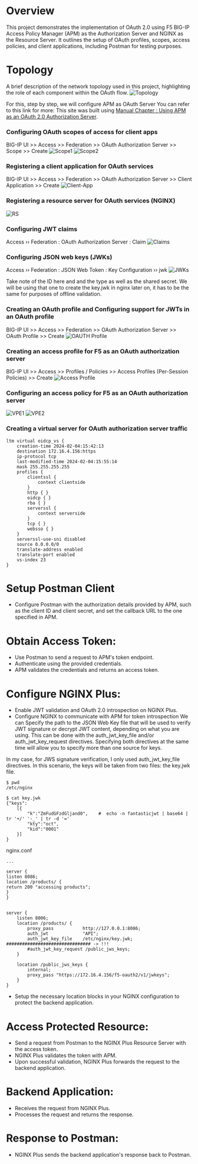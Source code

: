 # Overview

This project demonstrates the implementation of OAuth 2.0 using F5 BIG-IP Access Policy Manager (APM) as the Authorization Server and NGINX as the Resource Server. It outlines the setup of OAuth profiles, scopes, access policies, and client applications, including Postman for testing purposes.

# Topology

A brief description of the network topology used in this project, highlighting the role of each component within the OAuth  flow.
![Topology]([https://github.com/ericausente/JWT-OAUTH-OIDC/blob/main/Topology.PNG](https://github.com/ericausente/JWT-OAUTH-OIDC/blob/main/Topology_mew.PNG))


For this, step by step, we will configure APM as OAuth Server
You can refer to this link for more: 
This site was built using [Manual Chapter : Using APM as an OAuth 2.0 Authorization Server](https://techdocs.f5.com/en-us/bigip-17-0-0/big-ip-access-policy-manager-oauth-configuration/using-apm-as-an-oauth-2-server.html#concept-9381).


### Configuring OAuth scopes of access for client apps 
BIG-IP UI >> Access >> Federation >> OAuth Authorization Server >> Scope >> Create
![Scope1](https://github.com/ericausente/JWT-OAUTH-OIDC/blob/main/Scope1.PNG)
![Scope2](https://github.com/ericausente/JWT-OAUTH-OIDC/blob/main/Scope2.PNG)

### Registering a client application for OAuth services
BIG-IP UI >> Access >> Federation >> OAuth Authorization Server >> Client Application >> Create
![Client-App](https://github.com/ericausente/JWT-OAUTH-OIDC/blob/main/Oauth%20Client.PNG)

### Registering a resource server for OAuth services (NGINX)
![RS](https://github.com/ericausente/JWT-OAUTH-OIDC/blob/main/RS.PNG)

### Configuring JWT claims
Access  ››  Federation : OAuth Authorization Server : Claim 
![Claims](https://github.com/ericausente/JWT-OAUTH-OIDC/blob/main/Claims.PNG)

### Configuring JSON web keys (JWKs)
Access  ››  Federation : JSON Web Token : Key Configuration  ››  jwk
![JWKs](https://github.com/ericausente/JWT-OAUTH-OIDC/blob/main/JWKs.PNG)

Take note of the ID here and and the type as well as the shared secret. 
We will be using that one to create the key.jwk in nginx later on, it has to be the same for purposes of offline validation. 

### Creating an OAuth profile and Configuring support for JWTs in an OAuth profile
BIG-IP UI >> Access >> Federation >> OAuth Authorization Server >> OAuth Profile >> Create
![OAUTH Profile](https://github.com/ericausente/JWT-OAUTH-OIDC/blob/main/Oauth%20Profile.PNG)

### Creating an access profile for F5 as an OAuth authorization server
BIG-IP UI >> Access >> Profiles / Policies >> Access Profiles (Per-Session Policies) >> Create
![Access Profile](https://github.com/ericausente/JWT-OAUTH-OIDC/blob/main/Access%20Profile.PNG)

### Configuring an access policy for F5 as an OAuth authorization server
![VPE1](https://github.com/ericausente/JWT-OAUTH-OIDC/blob/main/AccessPolicyVPE1.PNG)
![VPE2](https://github.com/ericausente/JWT-OAUTH-OIDC/blob/main/VPE2.PNG)

### Creating a virtual server for OAuth authorization server traffic

```
ltm virtual oidcp_vs {
    creation-time 2024-02-04:15:42:13
    destination 172.16.4.156:https
    ip-protocol tcp
    last-modified-time 2024-02-04:15:55:14
    mask 255.255.255.255
    profiles {
        clientssl {
            context clientside
        }
        http { }
        oidcp { }
        rba { }
        serverssl {
            context serverside
        }
        tcp { }
        websso { }
    }
    serverssl-use-sni disabled
    source 0.0.0.0/0
    translate-address enabled
    translate-port enabled
    vs-index 23
}
```

# Setup Postman Client 
- Configure Postman with the authorization details provided by APM, such as the client ID and client secret, and set the callback URL to the one specified in APM.

# Obtain Access Token:
- Use Postman to send a request to APM's token endpoint.
- Authenticate using the provided credentials.
- APM validates the credentials and returns an access token.

# Configure NGINX Plus:
- Enable JWT validation and OAuth 2.0 introspection on NGINX Plus.
- Configure NGINX to communicate with APM for token introspection
We can Specify the path to the JSON Web Key file that will be used to verify JWT signature or decrypt JWT content, depending on what you are using. 
This can be done with the auth_jwt_key_file and/or auth_jwt_key_request directives. 
Specifying both directives at the same time will allow you to specify more than one source for keys. 

In my case, for JWS signature verification, I only used auth_jwt_key_file directives. 
In this scenario, the keys will be taken from two files: the key.jwk file. 

```
$ pwd
/etc/nginx
```

```
$ cat key.jwk
{"keys":
    [{
        "k":"ZmFudGFzdGljand0",    #  echo -n fantasticjwt | base64 | tr '+/' '-_' | tr -d '='
        "kty":"oct",
        "kid":"0001"
    }]
}
```

nginx.conf
```
...

server {
listen 8086;
location /products/ {
return 200 "accessing products";
}
}


server {
    listen 8006;
    location /products/ {
        proxy_pass           http://127.0.0.1:8086;
        auth_jwt             "API";
        auth_jwt_key_file    /etc/nginx/key.jwk;     ################################ -> !!!
        #auth_jwt_key_request /public_jws_keys;
    }

    location /public_jws_keys {
        internal;
        proxy_pass "https://172.16.4.156/f5-oauth2/v1/jwkeys";
    }
}

```

- Setup the necessary location blocks in your NGINX configuration to protect the backend application.

# Access Protected Resource:
- Send a request from Postman to the NGINX Plus Resource Server with the access token.
- NGINX Plus validates the token with APM.
- Upon successful validation, NGINX Plus forwards the request to the backend application.

# Backend Application:
- Receives the request from NGINX Plus.
- Processes the request and returns the response.

# Response to Postman:
- NGINX Plus sends the backend application's response back to Postman.
